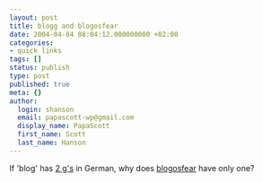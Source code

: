 ```yaml
---
layout: post
title: blogg and blogosfear
date: 2004-04-04 08:04:12.000000000 +02:00
categories:
- quick links
tags: []
status: publish
type: post
published: true
meta: {}
author:
  login: shanson
  email: papascott-wp@gmail.com
  display_name: PapaScott
  first_name: Scott
  last_name: Hanson
---
```

<p>If 'blog' has <a title="blogg.de - Das deutsche Weblog Portal." href="http://www.blogg.de">2 g's</a> in German, why does <a title="blogosfear.org" href="http://blogosfear.org/">blogosfear</a> have only one?</p>
